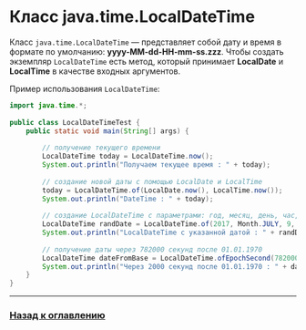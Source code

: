 # Класс java.time.LocalDateTime

Класс `java.time.LocalDateTime` — представляет собой дату и время в формате по умолчанию: **yyyy-MM-dd-HH-mm-ss.zzz**.
Чтобы создать экземпляр `LocalDateTime` есть метод, который принимает **LocalDate** и **LocalTime** в качестве входных аргументов.

Пример использования `LocalDateTime`:

```java
import java.time.*;
 
public class LocalDateTimeTest {
    public static void main(String[] args) {
 
        // получение текущего времени
        LocalDateTime today = LocalDateTime.now();
        System.out.println("Получаем текущее время : " + today);
 
        // создание новой даты с помощью LocalDate и LocalTime
        today = LocalDateTime.of(LocalDate.now(), LocalTime.now());
        System.out.println("DateTime : " + today);
 
        // создание LocalDateTime с параметрами: год, месяц, день, час, минута, секунда
        LocalDateTime randDate = LocalDateTime.of(2017, Month.JULY, 9, 11, 6, 22);
        System.out.println("LocalDateTime с указанной датой : " + randDate);
 
        // получение даты через 782000 секунд после 01.01.1970
        LocalDateTime dateFromBase = LocalDateTime.ofEpochSecond(782000, 0, ZoneOffset.UTC);
        System.out.println("Через 2000 секунд после 01.01.1970 : " + dateFromBase);
    }
}
```

---

### [Назад к оглавлению](./README.md)